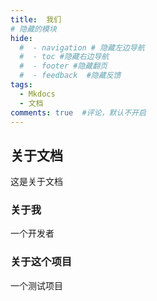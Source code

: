 ```yaml
---
title:  我们
# 隐藏的模块
hide:
  #  - navigation # 隐藏左边导航
  #  - toc #隐藏右边导航
  #  - footer #隐藏翻页
  #  - feedback  #隐藏反馈
tags:  
  - Mkdocs
  - 文档
comments: true  #评论，默认不开启
---
```


## 关于文档
这是关于文档 

### 关于我
一个开发者

### 关于这个项目
一个测试项目